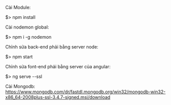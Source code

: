 Cài Module:

$> npm install

Cài nodemon global:

$> npm i -g nodemon

Chỉnh sửa back-end phải bằng server node:

$> npm start

Chỉnh sửa font-end phải bằng server của angular:

$> ng serve --ssl

Cài Mongodb: https://www.mongodb.com/dr/fastdl.mongodb.org/win32/mongodb-win32-x86_64-2008plus-ssl-3.4.7-signed.msi/download
